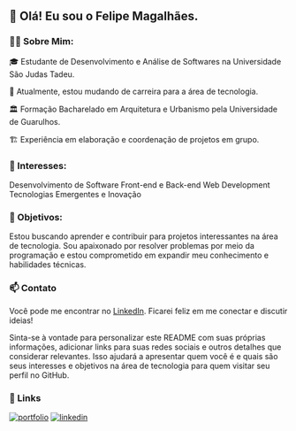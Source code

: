 ## 👋 Olá! Eu sou o Felipe Magalhães.

### 👨‍💻 Sobre Mim:
🎓 Estudante de Desenvolvimento e Análise de Softwares na Universidade São Judas Tadeu.

🌱 Atualmente, estou mudando de carreira para a área de tecnologia.

🏛️ Formação Bacharelado em Arquitetura e Urbanismo pela Universidade de Guarulhos.

🏗️ Experiência em elaboração e coordenação de projetos em grupo.


### 🔭 Interesses:
Desenvolvimento de Software
Front-end e Back-end Web Development
Tecnologias Emergentes e Inovação


###  🌟 Objetivos:
Estou buscando aprender e contribuir para projetos interessantes na área de tecnologia. Sou apaixonado por resolver problemas por meio da programação e estou comprometido em expandir meu conhecimento e habilidades técnicas.


###  📫 Contato
Você pode me encontrar no [LinkedIn](https://www.linkedin.com/in/felipe-magalhaes-arq/). Ficarei feliz em me conectar e discutir ideias!

Sinta-se à vontade para personalizar este README com suas próprias informações, adicionar links para suas redes sociais e outros detalhes que considerar relevantes. Isso ajudará a apresentar quem você é e quais são seus interesses e objetivos na área de tecnologia para quem visitar seu perfil no GitHub.

### 🔗 Links
[![portfolio](https://img.shields.io/badge/my_portfolio-000?style=for-the-badge&logo=ko-fi&logoColor=white)](keepo.io/felipe_magalhaes)
[![linkedin](https://img.shields.io/badge/linkedin-0A66C2?style=for-the-badge&logo=linkedin&logoColor=white)](https://www.linkedin.com/in/felipe-magalhaes-arq/)
